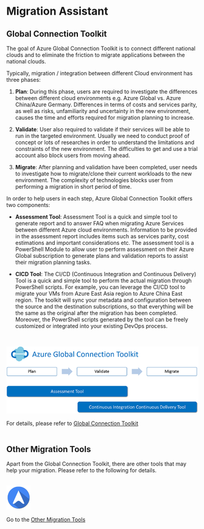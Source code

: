 <properties
	pageTitle="Global Customer Playbook migration-assistant | Azure"
	description="Global Customer Playbook migration-assistant"
	services="global-customer-playbook"
	documentationCenter=""
	authors="jtong"
	manager="edwinc"
	editor=""
	tags="global-customer-playbook"/>

<tags
	ms.service="global-customer-playbook"
	ms.workload=""
	ms.tgt_pltfrm=""
	ms.devlang="na"
	ms.topic="article"
	ms.date="12/26/2016"
	wacn.date="12/26/2016"
	wacn.lang="en" 
	ms.author="jtong"/>

# Migration Assistant

## Global Connection Toolkit

The goal of Azure Global Connection Toolkit is to connect different national clouds and to eliminate the friction to migrate applications between the national clouds.

Typically, migration / integration between different Cloud environment has three phases:

1. **Plan**: During this phase, users are required to investigate the differences between different cloud environments e.g. Azure Global vs. Azure China/Azure Germany. Differences in terms of costs and services parity, as well as risks, unfamiliarity and uncertainty in the new environment, causes the time and efforts required for migration planning to increase. 

1. **Validate**: User also required to validate if their services will be able to run in the targeted environment. Usually we need to conduct proof of concept or lots of researches in order to understand the limitations and constraints of the new environment. The difficulties to get and use a trial account also block users from moving ahead.

1. **Migrate**:  After planning and validation have been completed, user needs to investigate how to migrate/clone their current workloads to the new environment. The complexity of technologies blocks user from performing a migration in short period of time.

In order to help users in each step, Azure Global Connection Toolkit offers two components:

- **Assessment Tool**: Assessment Tool is a quick and simple tool to generate report and to answer FAQ when migrating Azure Services between different Azure cloud environments. Information to be provided in the assessment report includes items such as services parity, cost estimations and important considerations etc. The assessment tool is a PowerShell Module to allow user to perform assessment on their Azure Global subscription to generate plans and validation reports to assist their migration planning tasks.

- **CICD Tool**: The CI/CD (Continuous Integration and Continuous Delivery) Tool is a quick and simple tool to perform the actual migration through PowerShell scripts. For example, you can leverage the CI/CD tool to migrate your VMs from Azure East Asia region to Azure China East region. The toolkit will sync your metadata and configuration between the source and the destination subscriptions, so that everything will be the same as the original after the migration has been completed. Moreover, the PowerShell scripts generated by the tool can be freely customized or integrated into your existing DevOps process.

</br>

![navigation](./media/global-connection-toolkit.png)

For details, please refer to [Global Connection Toolkit](https://github.com/Azure/AzureGlobalConnectionToolkit)
</br>
</br>

## Other Migration Tools

Apart from the Global Connection Toolkit, there are other tools that may help your migration. Please refer to the following for details.
</br>
</br>

![navigation](./media/navigation.png)

Go to the [Other Migration Tools](/solutions/global-customer/other-migration-tools/)